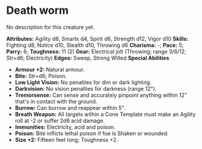 # Death worm

No description for this creature yet.

**Attributes:** Agility d8, Smarts d4, Spirit d6, Strength d12, Vigor
d10
**Skills:** Fighting d8, Notice d10, Stealth d10, Throwing d6
**Charisma:** -; **Pace:** 5; **Parry:** 6; **Toughness:** 11 (2)
**Gear:** Electrical jolt (Throwing; range 3/6/12; Str+d6; Electricity)
**Edges:** Sweep, Strong Willed
**Special Abilities**

- **Armour +2:** Natural armour.
- **Bite:** Str+d6; Poison.
- **Low Light Vision:** No penalties for dim or dark lighting.
- **Darkvision:** No vision penalties for darkness (range 12").
- **Tremorsense:** Can sense and accurately pinpoint anything within
12" that's in contact with the ground.
- **Burrow:** Can burrow and reappear within 5".
- **Breath Weapon:** All targets within a Cone Template must make an
Agility roll at -2 or suffer 2d8 acid damage.
- **Immunities:** Electricity, acid and poison.
- **Poison:** Bite inflicts lethal poison if foe is Shaken or wounded.
- **Size +2:** Fifteen feet long; Toughness +2.
